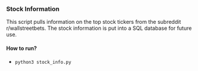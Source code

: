 ### Stock Information
This script pulls information on the top stock tickers from the subreddit r/wallstreetbets.
The stock information is put into a SQL database for future use.

#### How to run?
* `python3 stock_info.py`